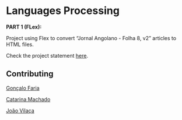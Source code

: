 # Languages Processing

**PART 1 (FLex):**

Project using Flex to convert “Jornal Angolano - Folha 8, v2” articles to HTML files.

Check the project statement [here](https://github.com/Goncalo-Faria/Angola-Jornal/blob/master/pl18-tp1.pdf).


## Contributing

[Gonçalo Faria](https://github.com/Goncalo-Faria)

[Catarina Machado](https://github.com/catarinamachado)

[João Vilaça](https://github.com/machadovilaca)
